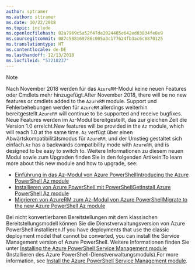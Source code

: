 ```yaml
---
author: sptramer
ms.author: sttramer
ms.date: 10/22/2018
ms.topic: include
ms.openlocfilehash: 02a7969c5a52f47de2024485e642ed03834fe8e9
ms.sourcegitcommit: 087c588169786c005a3c177624fb3ac6c8870125
ms.translationtype: HT
ms.contentlocale: de-DE
ms.lasthandoff: 12/13/2018
ms.locfileid: "53218237"
---
```

> [!NOTE]
> 
> <span data-ttu-id="5ec3c-101">Nach November 2018 werden für das `AzureRM`-Modul keine neuen Features oder Cmdlets mehr hinzugefügt.</span><span class="sxs-lookup"><span data-stu-id="5ec3c-101">After November 2018, there will be no new features or cmdlets added to the `AzureRM` module.</span></span> <span data-ttu-id="5ec3c-102">Support und Fehlerbehebungen werden für `AzureRM` allerdings weiterhin bereitgestellt.</span><span class="sxs-lookup"><span data-stu-id="5ec3c-102">`AzureRM` will continue to be supported and receive bugfixes.</span></span> <span data-ttu-id="5ec3c-103">Neue Features werden im `Az`-Modul bereitgestellt, das zur gleichen Zeit die Version 1.0 erreicht.</span><span class="sxs-lookup"><span data-stu-id="5ec3c-103">New features will be provided in the `Az` module, which will reach 1.0 at the same time.</span></span> <span data-ttu-id="5ec3c-104">`Az` verfügt über einen Abwärtskompatibilitätsmodus für `AzureRM`, und der Umstieg gestaltet sich einfach.</span><span class="sxs-lookup"><span data-stu-id="5ec3c-104">`Az` has a backwards compatibility mode with `AzureRM`, and is designed to be easy to switch to.</span></span> <span data-ttu-id="5ec3c-105">Weitere Informationen zu diesem neuen Modul sowie zum Upgraden finden Sie in den folgenden Artikeln:</span><span class="sxs-lookup"><span data-stu-id="5ec3c-105">To learn more about this new module and how to upgrade, see:</span></span>
>
> * [<span data-ttu-id="5ec3c-106">Einführung in das Az-Modul von Azure PowerShell</span><span class="sxs-lookup"><span data-stu-id="5ec3c-106">Introducing the Azure PowerShell Az module</span></span>](/powershell/azure/new-azureps-module-az)
> * [<span data-ttu-id="5ec3c-107">Installieren von Azure PowerShell mit PowerShellGet</span><span class="sxs-lookup"><span data-stu-id="5ec3c-107">Install Azure PowerShell Az module</span></span>](/powershell/azure/install-az-ps)
> * [<span data-ttu-id="5ec3c-108">Migrieren von AzureRM zum Az-Modul von Azure PowerShell</span><span class="sxs-lookup"><span data-stu-id="5ec3c-108">Migrate to the new Azure PowerShell Az module</span></span>](/powershell/azure/migrate-from-azurerm-to-az)
>
> <span data-ttu-id="5ec3c-109">Bei nicht konvertierbaren Bereitstellungen mit dem klassischen Bereitstellungsmodell können Sie die Dienstverwaltungsversion von Azure PowerShell installieren.</span><span class="sxs-lookup"><span data-stu-id="5ec3c-109">If you have deployments that use the classic deployment model that cannot be converted, you can install the Service Management version of Azure PowerShell.</span></span> <span data-ttu-id="5ec3c-110">Weitere Informationen finden Sie unter [Installing the Azure PowerShell Service Management module](/powershell/azure/servicemanagement/install-azure-ps) (Installieren des Azure PowerShell-Dienstverwaltungsmoduls).</span><span class="sxs-lookup"><span data-stu-id="5ec3c-110">For more information, see [Install the Azure PowerShell Service Management module](/powershell/azure/servicemanagement/install-azure-ps).</span></span>
